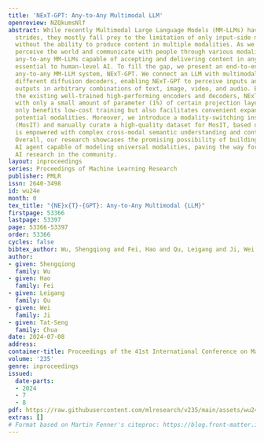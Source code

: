```yaml
---
title: 'NExT-GPT: Any-to-Any Multimodal LLM'
openreview: NZQkumsNlf
abstract: While recently Multimodal Large Language Models (MM-LLMs) have made exciting
  strides, they mostly fall prey to the limitation of only input-side multimodal understanding,
  without the ability to produce content in multiple modalities. As we humans always
  perceive the world and communicate with people through various modalities, developing
  any-to-any MM-LLMs capable of accepting and delivering content in any modality becomes
  essential to human-level AI. To fill the gap, we present an end-to-end general-purpose
  any-to-any MM-LLM system, NExT-GPT. We connect an LLM with multimodal adaptors and
  different diffusion decoders, enabling NExT-GPT to perceive inputs and generate
  outputs in arbitrary combinations of text, image, video, and audio. By leveraging
  the existing well-trained high-performing encoders and decoders, NExT-GPT is tuned
  with only a small amount of parameter (1%) of certain projection layers, which not
  only benefits low-cost training but also facilitates convenient expansion to more
  potential modalities. Moreover, we introduce a modality-switching instruction tuning
  (MosIT) and manually curate a high-quality dataset for MosIT, based on which NExT-GPT
  is empowered with complex cross-modal semantic understanding and content generation.
  Overall, our research showcases the promising possibility of building a unified
  AI agent capable of modeling universal modalities, paving the way for more human-like
  AI research in the community.
layout: inproceedings
series: Proceedings of Machine Learning Research
publisher: PMLR
issn: 2640-3498
id: wu24e
month: 0
tex_title: "{NE}x{T}-{GPT}: Any-to-Any Multimodal {LLM}"
firstpage: 53366
lastpage: 53397
page: 53366-53397
order: 53366
cycles: false
bibtex_author: Wu, Shengqiong and Fei, Hao and Qu, Leigang and Ji, Wei and Chua, Tat-Seng
author:
- given: Shengqiong
  family: Wu
- given: Hao
  family: Fei
- given: Leigang
  family: Qu
- given: Wei
  family: Ji
- given: Tat-Seng
  family: Chua
date: 2024-07-08
address:
container-title: Proceedings of the 41st International Conference on Machine Learning
volume: '235'
genre: inproceedings
issued:
  date-parts:
  - 2024
  - 7
  - 8
pdf: https://raw.githubusercontent.com/mlresearch/v235/main/assets/wu24e/wu24e.pdf
extras: []
# Format based on Martin Fenner's citeproc: https://blog.front-matter.io/posts/citeproc-yaml-for-bibliographies/
---
```

